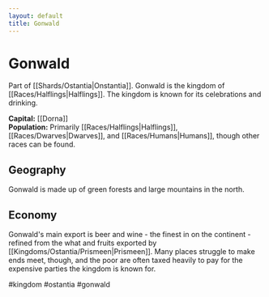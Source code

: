 ```yaml
---
layout: default
title: Gonwald
---
```


# Gonwald

Part of [[Shards/Ostantia|Onstantia]]. Gonwald is the kingdom of [[Races/Halflings|Halflings]]. The kingdom is known for its celebrations and drinking.

**Capital:** [[Dorna]]<br>
**Population:** Primarily [[Races/Halflings|Halflings]], [[Races/Dwarves|Dwarves]], and [[Races/Humans|Humans]], though other races can be found.

## Geography
Gonwald is made up of green forests and large mountains in the north.

## Economy
Gonwald's main export is beer and wine - the finest in on the continent - refined from the what and fruits exported by [[Kingdoms/Ostantia/Prismeen|Prismeen]]. Many places struggle to make ends meet, though, and the poor are often taxed heavily to pay for the expensive parties the kingdom is known for.

#kingdom #ostantia #gonwald